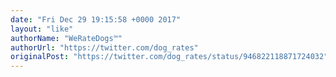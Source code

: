 ```yaml
---
date: "Fri Dec 29 19:15:58 +0000 2017"
layout: "like"
authorName: "WeRateDogs™"
authorUrl: "https://twitter.com/dog_rates"
originalPost: "https://twitter.com/dog_rates/status/946822118871724032"
---
```


